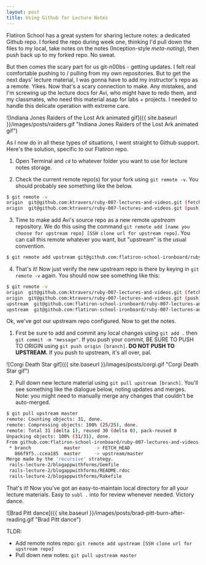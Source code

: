 ```yaml
---
layout: post
title: Using Github for Lecture Notes
---
```


Flatiron School has a great system for sharing lecture notes: a dedicated Github repo. I forked the repo during week one, thinking I'd pull down the files to my local, take notes on the notes (Inception-style _meta-noting_), then push back up to my forked repo. No sweat.

But then comes the scary part for us git-n00bs - getting updates. I felt real comfortable pushing to / pulling from my own repositories. But to get the next days' lecture material, I was gonna have to add my instructor's repo as a remote. Yikes. Now that's a scary connection to make. Any mistakes, and I'm screwing up the lecture docs for Avi, who might have to redo them, and my classmates, who need this material asap for labs + projects. I needed to handle this delicate operation with extreme care.

![Indiana Jones Raiders of the Lost Ark animated gif]({{ site.baseurl }}/images/posts/raiders.gif "Indiana Jones Raiders of the Lost Ark animated gif")

As I now do in all these types of situations, I went straight to Github support. Here's the solution, specific to our Flatiron repo.

1) Open Terminal and `cd` to whatever folder you want to use for lecture notes storage.

2) Check the current remote repo(s) for your fork using `git remote -v`. You should probably see something like the below.

```bash
$ git remote -v
origin  git@github.com:ktravers/ruby-007-lectures-and-videos.git (fetch)
origin  git@github.com:ktravers/ruby-007-lectures-and-videos.git (push)
```

3) Time to make add Avi's source repo as a new remote _upstream_ repository. We do this using the command `git remote add [name you choose for upstream repo] [SSH clone url for upstream repo]`. You can call this remote whatever you want, but "upstream" is the usual convention.

```bash
$ git remote add upstream git@github.com:flatiron-school-ironboard/ruby-007-lectures-and-videos.git
```

4) That's it! Now just verify the new upstream repo is there by keying in `git remote -v` again. You should now see something like this:

```bash
$ git remote -v
origin  git@github.com:ktravers/ruby-007-lectures-and-videos.git (fetch)
origin  git@github.com:ktravers/ruby-007-lectures-and-videos.git (push)
upstream  git@github.com:flatiron-school-ironboard/ruby-007-lectures-and-videos.git (fetch)
upstream  git@github.com:flatiron-school-ironboard/ruby-007-lectures-and-videos.git (push)
```

Ok, we've got our upstream repo configured. Now to get the notes.

1) First be sure to add and commit any local changes using `git add .` then `git commit -m "message"`. If you push your commit, BE SURE TO PUSH TO ORIGIN using `git push origin [branch]`. **DO NOT PUSH TO UPSTREAM.** If you push to upstream, it's all over, pal.

![Corgi Death Star gif]({{ site.baseurl }}/images/posts/corgi.gif "Corgi Death Star gif")

2) Pull down new lecture material using `git pull upstream [branch]`. You'll see something like the dialogue below, noting updates and merges. Note: you might need to manually merge any changes that couldn't be auto-merged.

```bash
$ git pull upstream master
remote: Counting objects: 31, done.
remote: Compressing objects: 100% (25/25), done.
remote: Total 31 (delta 1), reused 30 (delta 0), pack-reused 0
Unpacking objects: 100% (31/31), done.
From github.com:flatiron-school-ironboard/ruby-007-lectures-and-videos
 * branch            master     -> FETCH_HEAD
   866f9f5..ccea185  master     -> upstream/master
Merge made by the 'recursive' strategy.
 rails-lecture-2/blogappwithforms/Gemfile                                         |  42 +++++++++++++
 rails-lecture-2/blogappwithforms/README.rdoc                                     |  28 +++++++++
 rails-lecture-2/blogappwithforms/Rakefile                                        |   6 ++
```

That's it! Now you've got an easy-to-maintain local directory for all your lecture materials. Easy to `subl .` into for review whenever needed. Victory dance.

![Brad Pitt dance]({{ site.baseurl }}/images/posts/brad-pitt-burn-after-reading.gif "Brad Pitt dance")

TLDR:   
- Add remote notes repo: `git remote add upstream [SSH clone url for upstream repo]`  
- Pull down new notes: `git pull upstream master`  
